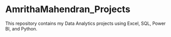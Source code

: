 # AmrithaMahendran_Projects
This repository contains my Data Analytics projects using Excel, SQL, Power BI, and Python.
